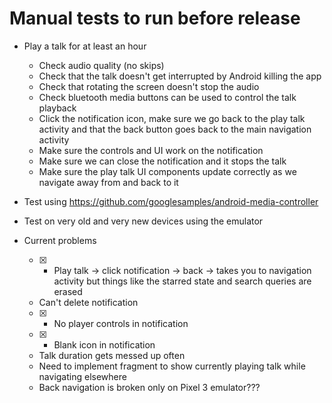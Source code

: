 # Manual tests to run before release

* Play a talk for at least an hour
  * Check audio quality (no skips)
  * Check that the talk doesn't get interrupted by Android killing the app
  * Check that rotating the screen doesn't stop the audio
  * Check bluetooth media buttons can be used to control the talk playback
  * Click the notification icon, make sure we go back to the play talk activity and that the back button goes back to the main navigation activity
  * Make sure the controls and UI work on the notification
  * Make sure we can close the notification and it stops the talk
  * Make sure the play talk UI components update correctly as we navigate away from and back to it
* Test using https://github.com/googlesamples/android-media-controller  
* Test on very old and very new devices using the emulator 
  
* Current problems
  * [x] - Play talk -> click notification -> back -> takes you to navigation activity but things like the starred state and search queries are erased
  * Can't delete notification
  * [x] - No player controls in notification
  * [x] - Blank icon in notification
  * Talk duration gets messed up often
  * Need to implement fragment to show currently playing talk while navigating elsewhere
  * Back navigation is broken only on Pixel 3 emulator???

